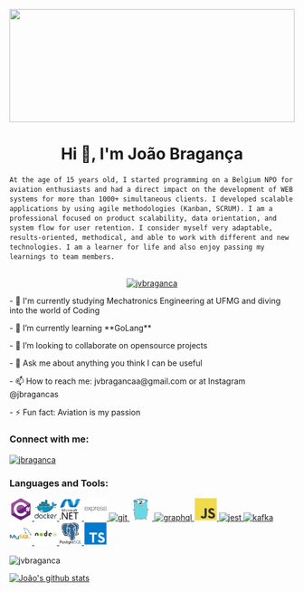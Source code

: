 <p align="center">
  <img src="https://rishavanand.github.io/static/images/greetings.gif" align="center" style="width: 100%; height: 200px;" />  
</p>
<h1 align="center">Hi 👋, I'm João Bragança</h1>
<code align="center">At the age of 15 years old, I started programming on a Belgium NPO for aviation enthusiasts and had a direct impact on the development of WEB systems for more than 1000+ simultaneous clients. I developed scalable applications by using agile methodologies (Kanban, SCRUM). I am a professional focused on product scalability, data orientation, and system flow for user retention. I consider myself very adaptable, results-oriented, methodical, and able to work with different and new technologies. I am a learner for life and also enjoy passing my learnings to team members.</code>

<div><br /></div>

<p align="center">
  <a href="https://github.com/ryo-ma/github-profile-trophy">
    <img src="https://github-profile-trophy.vercel.app/?username=jvbraganca&theme=tokyonight" alt="jvbraganca" />
  </a>
</p>
<p>- 🔭 I'm currently studying Mechatronics Engineering at UFMG and diving into the world of Coding</p>
<p>- 🌱 I’m currently learning **GoLang**</p>
<p>- 👯 I’m looking to collaborate on opensource projects</p>
<p>- 💬 Ask me about anything you think I can be useful</p>
<p>- 📫 How to reach me: jvbragancaa@gmail.com or at Instagram @jbragancas</p>
<p>- ⚡ Fun fact: Aviation is my passion</p>

<h3 align="left">Connect with me:</h3>
<p align="left">
  <a href="https://linkedin.com/in/jbraganca" target="blank">
    <img align="center" src="https://raw.githubusercontent.com/rahuldkjain/github-profile-readme-generator/master/src/images/icons/Social/linked-in-alt.svg" alt="jbraganca" height="30" width="40" />
  </a>
</p>
<h3 align="left">Languages and Tools:</h3>
<p align="left">
  <a href="https://www.w3schools.com/cs/" target="_blank" rel="noreferrer">
    <img src="https://raw.githubusercontent.com/devicons/devicon/master/icons/csharp/csharp-original.svg" alt="csharp" width="40" height="40" />
  </a>
  <a href="https://www.docker.com/" target="_blank" rel="noreferrer">
    <img src="https://raw.githubusercontent.com/devicons/devicon/master/icons/docker/docker-original-wordmark.svg" alt="docker" width="40" height="40" />
  </a>
  <a href="https://dotnet.microsoft.com/" target="_blank" rel="noreferrer">
    <img src="https://raw.githubusercontent.com/devicons/devicon/master/icons/dot-net/dot-net-original-wordmark.svg" alt="dotnet" width="40" height="40" />
  </a>
  <a href="https://expressjs.com" target="_blank" rel="noreferrer">
    <img src="https://raw.githubusercontent.com/devicons/devicon/master/icons/express/express-original-wordmark.svg" alt="express" width="40" height="40" />
  </a>
  <a href="https://git-scm.com/" target="_blank" rel="noreferrer">
    <img src="https://www.vectorlogo.zone/logos/git-scm/git-scm-icon.svg" alt="git" width="40" height="40" />
  </a>
  <a href="https://golang.org" target="_blank" rel="noreferrer">
    <img src="https://raw.githubusercontent.com/devicons/devicon/master/icons/go/go-original.svg" alt="go" width="40" height="40" />
  </a>
  <a href="https://graphql.org" target="_blank" rel="noreferrer">
    <img src="https://www.vectorlogo.zone/logos/graphql/graphql-icon.svg" alt="graphql" width="40" height="40" />
  </a>
  <a href="https://developer.mozilla.org/en-US/docs/Web/JavaScript" target="_blank" rel="noreferrer">
    <img src="https://raw.githubusercontent.com/devicons/devicon/master/icons/javascript/javascript-original.svg" alt="javascript" width="40" height="40" />
  </a>
  <a href="https://jestjs.io" target="_blank" rel="noreferrer">
    <img src="https://www.vectorlogo.zone/logos/jestjsio/jestjsio-icon.svg" alt="jest" width="40" height="40" />
  </a>
  <a href="https://kafka.apache.org/" target="_blank" rel="noreferrer">
    <img src="https://www.vectorlogo.zone/logos/apache_kafka/apache_kafka-icon.svg" alt="kafka" width="40" height="40" />
  </a>
  <a href="https://www.mysql.com/" target="_blank" rel="noreferrer">
    <img src="https://raw.githubusercontent.com/devicons/devicon/master/icons/mysql/mysql-original-wordmark.svg" alt="mysql" width="40" height="40" />
  </a>
  <a href="https://nodejs.org" target="_blank" rel="noreferrer">
    <img src="https://raw.githubusercontent.com/devicons/devicon/master/icons/nodejs/nodejs-original-wordmark.svg" alt="nodejs" width="40" height="40" />
  </a>
  <a href="https://www.postgresql.org" target="_blank" rel="noreferrer">
    <img src="https://raw.githubusercontent.com/devicons/devicon/master/icons/postgresql/postgresql-original-wordmark.svg" alt="postgresql" width="40" height="40" />
  </a>
  <a href="https://www.typescriptlang.org/" target="_blank" rel="noreferrer">
    <img src="https://raw.githubusercontent.com/devicons/devicon/master/icons/typescript/typescript-original.svg" alt="typescript" width="40" height="40" />
  </a>
</p>
<p>
  <img align="center" src="https://github-readme-stats.vercel.app/api/top-langs?username=jvbraganca&show_icons=true&locale=en&layout=compact&theme=tokyonight" alt="jvbraganca" />
</p>


[![João's github stats](https://github-readme-stats.vercel.app/api?username=jvbraganca&show_icons=true&theme=tokyonight&count_private=true)](https://github.com/anuraghazra/github-readme-stats)

